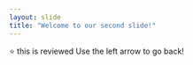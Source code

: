 ```yaml
---
layout: slide
title: "Welcome to our second slide!"
---
```

:star: this is reviewed
Use the left arrow to go back!

